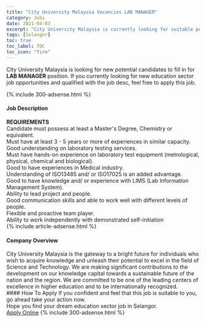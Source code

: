 ```yaml
---
title: "City University Malaysia Vacancies LAB MANAGER" 
category: Jobs 
date: 2021-04-03 
excerpt: "City University Malaysia is currently looking for suitable person to fill in the LAB MANAGER which positioned at Selangor" 
tags: [Selangor] 
toc: true 
toc_label: TOC 
toc_icon: "fire" 
--- 
```


<p>City University Malaysia is looking for new potential candidates to fill in for <b>LAB MANAGER</b> position. If you currently looking for new education sector job opportunities and qualified with the job desc, feel free to apply this job.
</p>{% include 300-adsense.html %} 
<div><div><h4>Job Description</h4></div><div><div><span><div><div><strong>REQUIREMENTS</strong></div><div>Candidate must possess at least a Master's Degree, Chemistry or equivalent.<br>Must have at least 3 - 5 years or more of experiences in similar capacity.<br>Good understanding on laboratory testing services.<br>Must have hands-on experience on laboratory test equipment (metrological, physical, chemical and biological).<br>Good to have experiences in Medical industry.<br>Understanding of ISO13485 and/ or ISO17025 is an added advantage.<br>Good to have knowledge and/ or experience with LIMS (Lab Information Management System).<br>Ability to lead project and people.<br>Good communication skills and able to work well with different levels of people.<br>Flexible and proactive team player.<br>Ability to work independently with demonstrated self-initiation</div></div></span></div></div></div> 
{% include article-adsense.html %} 
<div><div><h4>Company Overview</h4></div><div><div><span><div><div>
	City University Malaysia is the gateway to a bright future for individuals who wish to acquire knowledge and unleash their potential to excel in the field of Science and Technology. We are making significant contributions to the development on our knowledge capital towards a sustainable future of the nation and the region. We are committed to be one of the leading centers of excellence in higher education and to be internationally recognized.</div></div></span></div></div></div> 
#### How To Apply 
If you confident and feel that this job is suitable to you, go ahead take your action now. <br/> 
Hope you find your dream education sector job in Selangor. <br/> 
<a href="https://www.jobstreet.com.my/en/job/lab-manager-4524957?jobId=jobstreet-my-job-4524957" class="btn btn--info" target="_blank" rel="nofollow noopenner">Apply Online</a> 
{% include 300-adsense.html %} 